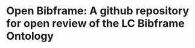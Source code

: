 Open Bibframe: A github repository for open review of the LC Bibframe Ontology
==============================================================================
